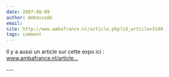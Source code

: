 ```yaml
---
date: 2007-08-09
author: Ambassade
email: 
site: http://www.ambafrance.nl/article.php?id_article=3149
tags: comment
---
```


<p>Il y a aussi un article sur cette expo ici :<br />
<a href="http://www.ambafrance.nl/article.php?id_article=3149" title="http://www.ambafrance.nl/article.php?id_article=3149" rel="nofollow">www.ambafrance.nl/article...</a></p>
---
